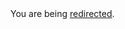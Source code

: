 <html><body>You are being <a href="https://raw.githubusercontent.com/marko-js/marko/master/README.md">redirected</a>.</body></html>